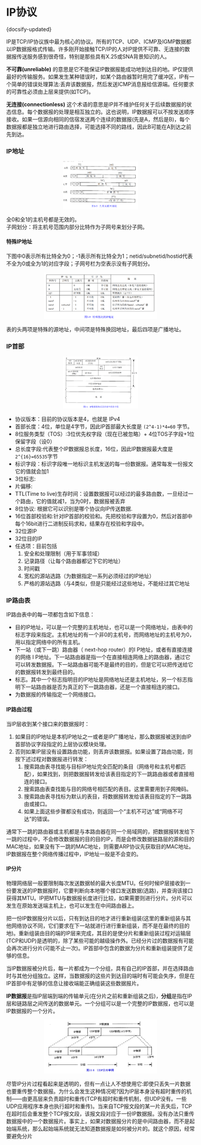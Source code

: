 
# IP协议
{docsify-updated}

IP是TCP/IP协议族中最为核心的协议。所有的TCP、UDP、ICMP及IGMP数据都以IP数据报格式传输。许多刚开始接触TCP/IP的人对IP提供不可靠、无连接的数据报传送服务感到很奇怪，特别是那些具有X.25或SNA背景知识的人。

**不可靠(unreliable)** 的意思是它不能保证IP数据报能成功地到达目的地。IP仅提供最好的传输服务。如果发生某种错误时，如某个路由器暂时用完了缓冲区，IP有一个简单的错误处理算法:丢弃该数据报，然后发送ICMP消息报给信源端。任何要求的可靠性必须由上层来提供(如TCP)。

**无连接(connectionless)** 这个术语的意思是IP并不维护任何关于后续数据报的状态信息。每个数据报的处理是相互独立的。这也说明，IP数据报可以不按发送顺序接收。如果一信源向相同的信宿发送两个连续的数据报(先是A，然后是B)，每个数据报都是独立地进行路由选择，可能选择不同的路线，因此B可能在A到达之前先到达。

### IP地址
<center><img src="pics/ip-address.png" alt="" width="40%"></center>

全0和全1的主机号都是无效的。  
子网划分：将主机号范围内部分比特作为子网号来划分子网。

#### 特殊IP地址
下图中0表示所有比特全为0；-1表示所有比特全为1；netid/subnetid/hostid代表不全为0或全为1的对应字段；子网号栏为空表示没有子网划分。
<center><img src="pics/special-ip.png" alt="" width="60%"></center>

表的头两项是特殊的源地址，中间项是特殊换回地址，最后四项是广播地址。

### IP首部
<center><img src="pics/ip-header.png" alt="" width="40%" height=40%></center>

+ 协议版本：目前的协议版本是4，也就是 IPv4
+ 首部长度：4位，单位是4字节，因此IP首部最大长度是 `(2^4-1)*4=60`  字节。
+ 8位服务类型（TOS）:3位优先权字段（现在已被忽略）+ 4位TOS子字段+1位保留字段（设0）
+ 总长度字段:代表整个IP数据报总长度，16位，因此IP数据报最大度是 `2^{16}=65535`字节
+ 标识字段：标识字段唯一地标识主机发送的每一份数据报。通常每发一份报文它的值就会加1
+ 3位标志:
+ 片偏移:
+ TTL(Time to live)生存时间：设置数据报可以经过的最多路由数，一旦经过一个路由，它的值就减1，当为0时，数据报被丢弃
+ 8位协议: 根据它可以识别是哪个协议向IP传送数据.
+ 16位首部校验和:针对IP首部的校验和。先把校验和字段置为0，然后对首部中每个16bit进行二进制反码求和，结果存在校验和字段中。
+ 32位源IP
+ 32位目的IP
+ 任选项：目前包括
    1. 安全和处理限制（用于军事领域）
    2. 记录路径（让每个路由器都记下它的地址）
    3. 时间戳
    4. 宽松的源站选路（为数据指定一系列必须经过的IP地址）
    5. 严格的源站选路（与4类似，但是只能经过这些地址，不能经过其它地址

### IP路由表
IP路由表中的每一项都包含如下信息：

+ 目的IP地址，可以是一个完整的主机地址，也可以是一个网络地址，由表中的标志字段来指定。主机地址的有一个非0的主机号，而网络地址的主机号为0，用以指定网络中的所有主机。
+ 下一站（或下一跳）路由器（ next-hop router）的I P地址，或者有直接连接的网络 I P地址。下一站路由器是指一个在直接相连网络上的路由器，通过它可以转发数据报。下一站路由器可能不是最终的目的，但是它可以把传送给它的数据报转发到最终目的。
+ 标志。其中一个标志指明目的IP地址是网络地址还是主机地址，另一个标志指明下一站路由器是否为真正的下一跳路由器，还是一个直接相连的接口。
+ 为数据报的传输指定一个网络接口。

#### IP路由过程
当IP层收到某个接口来的数据报时：

1. 如果目的IP地址是本机IP地址之一或者是IP广播地址，那么数据报被送到由IP首部协议字段指定的上层协议模块处理。
2. 否则如果IP层没有设置路由功能，则丢弃该数据报。如果设置了路由功能，则按下述过程对数据报进行转发：
   1. 搜索路由表寻找能与目标IP地址完全匹配的条目（网络号和主机号都匹配），如果找到，则把数据报转发给该表目指定的下一跳路由器或者直接相连的接口。
   2. 搜索路由表查找能与目的网络号相匹配的表目。这里需要用到子网掩码。
   3. 搜索路由表寻找标为默认的表目，将数据报转发给该表目指定的下一跳路由或接口。
   4. 如果上面这些步骤都没有成功，则返回一个“主机不可达”或“网络不可达”的错误。

通常下一跳的路由器或主机都是与本路由器在同一个局域网的，把数据报转发给下一跳的过程中，不会修改数据报的目的目的IP，而是会修改数据链路层的源和目的MAC地址，如果没有下一跳的MAC地址，则需要ARP协议先获取目的MAC地址。IP数据报在整个网络传播过程中，IP地址一般是不会变的。

#### IP分片
物理网络层一般要限制每次发送数据帧的最大长度MTU。任何时候IP层接收到一份要发送的IP数据报时，它要判断向本地哪个接口发送数据(选路)，并查询该接口获得其MTU。IP把MTU与数据报长度进行比较，如果需要则进行分片。分片可以发生在原始发送端主机上，也可以发生在中间路由器上。

把一份IP数据报分片以后，只有到达目的地才进行重新组装(这里的重新组装与其他网络协议不同，它们要求在下一站就进行进行重新组装，而不是在最终的目的地)。重新组装由目的端的IP层来完成，其目的是使分片和重新组装过程对运输层(TCP和UDP)是透明的，除了某些可能的越级操作外。已经分片过的数据报有可能会再次进行分片(可能不止一次)。IP首部中包含的数据为分片和重新组装提供了足够的信息。

当IP数据报被分片后，每一片都成为一个分组，具有自己的IP首部，并在选择路由时与其他分组独立。这样，当数据报的这些片到达目的端时有可能会失序，但是在IP首部中有足够的信息让接收端能正确组装这些数据报片。

**IP数据报**是指IP层端到端的传输单元(在分片之前和重新组装之后)，**分组**是指在IP层和链路层之间传送的数据单元。一个分组可以是一个完整的IP数据报，也可以是IP数据报的一个分片。

<center><img src="pics/ip-split.jpg" width="60%"></center>

尽管IP分片过程看起来是透明的，但有一点让人不想使用它:即使只丢失一片数据也要重传整个数据报。为什么会发生这种情况呢?因为IP层本身没有超时重传的机制——由更高层来负责超时和重传(TCP有超时和重传机制，但UDP没有。一些UDP应用程序本身也执行超时和重传)。当来自TCP报文段的某一片丢失后，TCP在超时后会重发整个TCP报文段，该报文段对应于一份IP数据报。没有办法只重传数据报中的一个数据报片。事实上，如果对数据报分片的是中间路由器，而不是起始端系统，那么起始端系统就无法知道数据报是如何被分片的。就这个原因，经常要避免分片